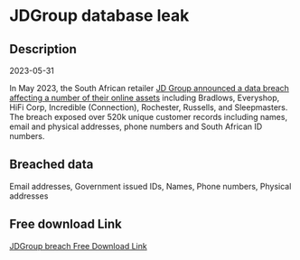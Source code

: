 # JDGroup database leak

## Description

2023-05-31

In May 2023, the South African retailer <a href="https://mybroadband.co.za/news/security/494239-half-a-million-customers-hit-by-incredible-hifi-corp-and-everyshop-data-breach.html" target="_blank" rel="noopener">JD Group announced a data breach affecting a number of their online assets</a> including Bradlows, Everyshop, HiFi Corp, Incredible (Connection), Rochester, Russells, and Sleepmasters. The breach exposed over 520k unique customer records including names, email and physical addresses, phone numbers and South African ID numbers.

## Breached data

Email addresses, Government issued IDs, Names, Phone numbers, Physical addresses

## Free download Link

[JDGroup breach Free Download Link](https://tinyurl.com/2b2k277t)